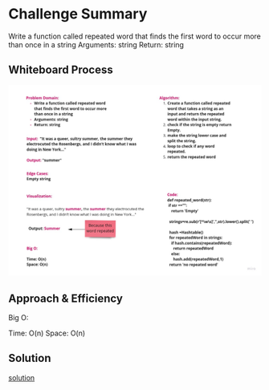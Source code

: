 # Challenge Summary

Write a function called repeated word that finds the first word to occur more than once in a string
Arguments: string
Return: string

## Whiteboard Process

![img](repeated_word.jpg)

## Approach & Efficiency

Big O:

Time: O(n)
Space: O(n)

## Solution

[solution](hashtables_repeated_word.py)